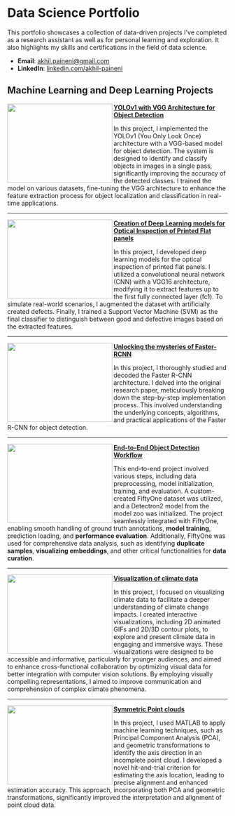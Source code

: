 # Data Science Portfolio

This portfolio showcases a collection of data-driven projects I've completed as a research assistant as well as for personal learning and exploration. It also highlights my skills and certifications in the field of data science.

- **Email**: [akhil.paineni@gmail.com](mailto:akhil.paineni@gmail.com)
- **LinkedIn**: [linkedin.com/akhil-paineni](https://www.linkedin.com/in/akhil-paineni-8475b34b/)

## Machine Learning and Deep Learning Projects

<img align = "left" width = "240" height = "180" src="https://github.com/user-attachments/assets/81573cf1-6d53-42e6-ae5c-c42191d2d768"></img> **[YOLOv1 with VGG Architecture for Object Detection](https://github.com/paineni/Projects/tree/main/yolov1)**

In this project, I implemented the YOLOv1 (You Only Look Once) architecture with a VGG-based model for object detection. The system is designed to identify and classify objects in images in a single pass, significantly improving the accuracy of the detected classes. I trained the model on various datasets, fine-tuning the VGG architecture to enhance the feature extraction process for object localization and classification in real-time applications.

---

<img align = "left" width = "240" height = "180" src="https://github.com/user-attachments/assets/bcd0e8f2-9ab1-4308-ad40-da10483f30f4"></img> **[Creation of Deep Learning models for Optical Inspection of Printed Flat panels](https://github.com/paineni/Projects/tree/main/flat_panel)**

In this project, I developed deep learning models for the optical inspection of printed flat panels. I utilized a convolutional neural network (CNN) with a VGG16 architecture, modifying it to extract features up to the first fully connected layer (fc1). To simulate real-world scenarios, I augmented the dataset with artificially created defects. Finally, I trained a Support Vector Machine (SVM) as the final classifier to distinguish between good and defective images based on the extracted features.

---

<img align = "left" width = "240" height = "180" src = "https://github.com/user-attachments/assets/a8939279-f29e-4e67-b3a7-41be41e71818"></img> **[Unlocking the mysteries of Faster-RCNN](https://github.com/paineni/Projects/tree/main/faster_rcnn_decoded)**

In this project, I thoroughly studied and decoded the Faster R-CNN architecture. I delved into the original research paper, meticulously breaking down the step-by-step implementation process. This involved understanding the underlying concepts, algorithms, and practical applications of the Faster R-CNN for object detection.

---

<img align = "left" width = "240" height = "180" src = "https://github.com/user-attachments/assets/22642372-94ed-4993-bd9e-b9ba26450d16"></img> **[End-to-End Object Detection Workflow](https://github.com/paineni/Projects/tree/main/detectron2_fiftyOne)**

This end-to-end project involved various steps, including data preprocessing, model initialization, training, and evaluation. A custom-created FiftyOne dataset was utilized, and a Detectron2 model from the model zoo was initialized. The project seamlessly integrated with FiftyOne, enabling smooth handling of ground truth annotations, **model training**, prediction loading, and **performance evaluation**. Additionally, FiftyOne was used for comprehensive data analysis, such as identifying **duplicate samples**, **visualizing embeddings**, and other critical functionalities for **data curation**.

---

<img align = "left" width = "240" height = "180" src = "https://github.com/user-attachments/assets/7352b86c-7f1f-47ee-8449-e2eb049b590c"></img>  **[Visualization of climate data](https://github.com/paineni/Projects/tree/main/visualization%20of%20climate%20data)**

In this project, I focused on visualizing climate data to facilitate a deeper understanding of climate change impacts. I created interactive visualizations, including 2D animated GIFs and 2D/3D contour plots, to explore and present climate data in engaging and immersive ways. These visualizations were designed to be accessible and informative, particularly for younger audiences, and aimed to enhance cross-functional collaboration by optimizing visual data for better integration with computer vision solutions. By employing visually compelling representations, I aimed to improve communication and comprehension of complex climate phenomena.

---

<img align = "left" width = "240" height = "180" src = "https://github.com/user-attachments/assets/8fe22d4a-45ec-4b3b-8109-446e5ef0de96"></img> **[Symmetric Point clouds](https://github.com/paineni/Projects/tree/main/Point_Clouds)**

In this project, I used MATLAB to apply machine learning techniques, such as Principal Component Analysis (PCA), and geometric transformations to identify the axis direction in an incomplete point cloud. I developed a novel hit-and-trial criterion for estimating the axis location, leading to precise alignment and enhanced estimation accuracy. This approach, incorporating both PCA and geometric transformations, significantly improved the interpretation and alignment of point cloud data.


